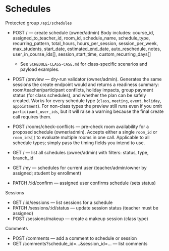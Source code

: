 # Schedules

Protected group `/api/schedules`

- POST / — create schedule (owner/admin)
  Body includes: course_id, assigned_to_teacher_id, room_id, schedule_name, schedule_type,
  recurring_pattern, total_hours, hours_per_session, session_per_week, max_students,
  start_date, estimated_end_date, auto_reschedule, notes, user_in_course_ids[], session_start_time,
  custom_recurring_days[]
  - See `SCHEDULE-CLASS-CASE.md` for class-specific scenarios and payload examples.
- POST /preview — dry-run validator (owner/admin). Generates the same sessions the create endpoint would and returns a readiness summary: room/teacher/participant conflicts, holiday impacts, group payment status (for class schedules), and whether the plan can be safely created. Works for every schedule type (`class`, `meeting`, `event`, `holiday`, `appointment`). For non-class types the preview still runs even if you omit `participant_user_ids`, but it will raise a warning because the final create call requires them.
- POST /rooms/check-conflicts — pre-check room availability for a proposed schedule (owner/admin). Accepts either a single `room_id` or `room_ids[]` to evaluate multiple rooms in one call. Applicable to all schedule types; simply pass the timing fields you intend to use.

- GET / — list all schedules (owner/admin) with filters: status, type, branch_id
- GET /my — schedules for current user (teacher/admin/owner by assigned; student by enrollment)
- PATCH /:id/confirm — assigned user confirms schedule (sets status)

Sessions
- GET /:id/sessions — list sessions for a schedule
- PATCH /sessions/:id/status — update session status (teacher must be assigned)
- POST /sessions/makeup — create a makeup session (class type)

Comments
- POST /comments — add a comment to schedule or session
- GET /comments?schedule_id=...&session_id=... — list comments
